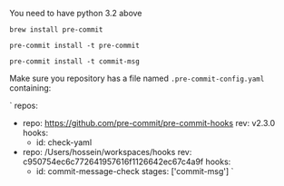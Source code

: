 You need to have python 3.2 above


`brew install pre-commit`

`pre-commit install -t pre-commit`

`pre-commit install -t commit-msg`

Make sure you repository has a file named `.pre-commit-config.yaml` containing:

`
repos:
- repo: https://github.com/pre-commit/pre-commit-hooks
  rev: v2.3.0
  hooks:
  - id: check-yaml
- repo: /Users/hossein/workspaces/hooks
  rev: c950754ec6c772641957616f1126642ec67c4a9f
  hooks:
  - id: commit-message-check
    stages: ['commit-msg']
`